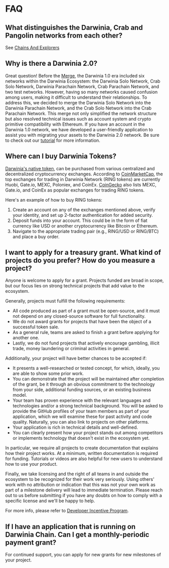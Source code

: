 # FAQ

## What distinguishes the Darwinia, Crab and Pangolin networks from each other?

See [Chains And Explorers](../evm/chains/overview.md) 

## Why is there a Darwinia 2.0?

Great question! Before the [Merge](https://medium.com/darwinianetwork/darwinia-2-0-merge-overview-96af96d668aa), the Darwinia 1.0 era included six networks within the Darwinia Ecosystem: the Darwinia Solo Network, Crab Solo Network, Darwinia Parachain Network, Crab Parachain Network, and two test networks. However, having so many networks caused confusion among users, making it difficult to understand their relationships. To address this, we decided to merge the Darwinia Solo Network into the Darwinia Parachain Network, and the Crab Solo Network into the Crab Parachain Network. This merge not only simplified the network structure but also resolved technical issues such as account system and crypto primitive compatibility with Ethereum. If you have an account in the Darwinia 1.0 network, we have developed a user-friendly application to assist you with migrating your assets to the Darwinia 2.0 network. Be sure to check out our [tutorial](../evm/tutorial/migration/generate-account.md) for more information.

## Where can I buy Darwinia Tokens?

[Darwinia's native token](../ring.md), can be purchased from various centralized and decentralized cryptocurrency exchanges. According to [CoinMarketCap](https://coinmarketcap.com/currencies/darwinia-network/), the top exchanges for trading in Darwinia Network (RING tokens) are currently Huobi, Gate.io, MEXC, Poloniex, and CoinEx. [CoinGecko](https://www.coingecko.com/en/coins/darwinia-network) also lists MEXC, Gate.io, and CoinEx as popular exchanges for trading RING tokens.

Here's an example of how to buy RING tokens:

1. Create an account on any of the exchanges mentioned above, verify
your identity, and set up 2-factor authentication for added security.
2. Deposit funds into your account. This could be in the form of fiat
currency like USD or another cryptocurrency like Bitcoin or Ethereum.
3. Navigate to the appropriate trading pair (e.g., RING/USD or RING/BTC) and place a buy order.

## I want to apply for a treasury grant. What kind of projects do you prefer? How do you measure a project?

Anyone is welcome to apply for a grant. Projects funded are broad in scope, but our focus lies on strong technical projects that add value to the ecosystem.

Generally, projects must fulfill the following requirements:

- All code produced as part of a grant must be open-source, and it must not depend on any closed-source software for full functionality.
- We do not award grants for projects that have been the object of a successful token sale.
- As a general rule, teams are asked to finish a grant before applying for another one.
- Lastly, we do not fund projects that actively encourage gambling, illicit trade, money laundering or criminal activities in general.

Additionally, your project will have better chances to be accepted if:

- It presents a well-researched or tested concept, for which, ideally, you are able to show some prior work.
- You can demonstrate that the project will be maintained after completion of the grant, be it through an obvious commitment to the technology from your side, additional funding sources, or an existing business model.
- Your team has proven experience with the relevant languages and technologies and/or a strong technical background. You will be asked to provide the GitHub profiles of your team members as part of your application, which we will examine these for past activity and code quality. Naturally, you can also link to projects on other platforms.
- Your application is rich in technical details and well-defined.
- You can clearly present how your project stands out among competitors or implements technology that doesn't exist in the ecosystem yet.

In particular, we require all projects to create documentation that explains how their project works. At a minimum, written documentation is required for funding. Tutorials or videos are also helpful for new users to understand how to use your product.

Finally, we take licensing and the right of all teams in and outside the ecosystem to be recognized for their work very seriously. Using others' work with no attribution or indication that this was not your own work as part of a milestone delivery will lead to immediate termination. Please reach out to us before submitting if you have any doubts on how to comply with a specific license and we'll be happy to help.

For more info, please refer to [Developer Incentive Program](../ecosystem.md).

## If I have an application that is running on Darwinia Chain. Can I get a monthly-periodic payment grant?

For continued support, you can apply for new grants for new milestones of your project.